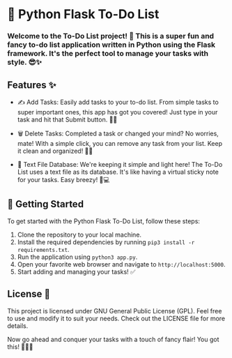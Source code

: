 # 📝 Python Flask To-Do List

### Welcome to the To-Do List project! 🎉 This is a super fun and fancy to-do list application written in Python using the Flask framework. It's the perfect tool to manage your tasks with style. 😎✨


## Features ✨
- ✍️ Add Tasks: Easily add tasks to your to-do list. From simple tasks to super important ones, this app has got you covered! Just type in your task and hit that Submit button. 📝🔥

- 🗑️ Delete Tasks: Completed a task or changed your mind? No worries, mate! With a simple click, you can remove any task from your list. Keep it clean and organized! 💪🚮

- 💾 Text File Database: We're keeping it simple and light here! The To-Do List uses a text file as its database. It's like having a virtual sticky note for your tasks. Easy breezy! 📁💻

## 🚀 Getting Started

To get started with the Python Flask To-Do List, follow these steps:

1. Clone the repository to your local machine.
2. Install the required dependencies by running `pip3 install -r requirements.txt`.
3. Run the application using `python3 app.py`.
4. Open your favorite web browser and navigate to `http://localhost:5000`.
5. Start adding and managing your tasks! ✅

## License 📜

This project is licensed under GNU General Public License (GPL). Feel free to use and modify it to suit your needs. Check out the LICENSE file for more details.


Now go ahead and conquer your tasks with a touch of fancy flair! You got this! 💪💼✨